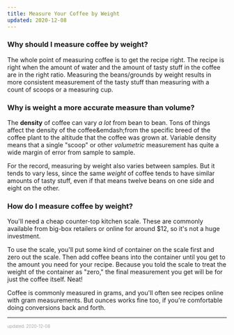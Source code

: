 ```yaml
---
title: Measure Your Coffee by Weight
updated: 2020-12-08
---
```


### Why should I measure coffee by weight?

The whole point of measuring coffee is to get the recipe right. The recipe is right when the amount of water and the amount of tasty stuff in the coffee are in the right ratio. Measuring the beans/grounds by weight results in more consistent measurement of the tasty stuff than measuring with a count of scoops or a measuring cup.

### Why is weight a more accurate measure than volume?

The **density** of coffee can vary _a lot_ from bean to bean. Tons of things affect the density of the coffee&emdash;from the specific breed of the coffee plant to the altitude that the coffee was grown at. Variable density means that a single "scoop" or other _volumetric_ measurement has quite a wide margin of error from sample to sample.

For the record, measuring by weight also varies between samples. But it tends to vary less, since the same _weight_ of coffee tends to have similar amounts of tasty stuff, even if that means twelve beans on one side and eight on the other.

### How do I measure coffee by weight?

You'll need a cheap counter-top kitchen scale. These are commonly available from big-box retailers or online for around \$12, so it's not a huge investment.

To use the scale, you'll put some kind of container on the scale first and zero out the scale. Then add coffee beans into the container until you get to the amount you need for your recipe. Because you told the scale to treat the weight of the container as "zero," the final measurement you get will be for just the coffee itself. Neat!

Coffee is commonly measured in grams, and you'll often see recipes online with gram measurements. But ounces works fine too, if you're comfortable doing conversions back and forth.

---

<sup><sub><font color="#a6a6a6">updated: 2020-12-08</font></sub></sup>
